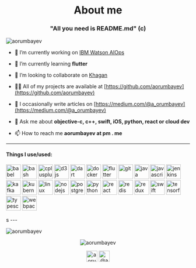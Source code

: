 <h1 align="center">About me</h1>
<h3 align="center">"All you need is README.md" (c)</h3>

<p align="left"> <img src="https://komarev.com/ghpvc/?username=aorumbayev" alt="aorumbayev" /> </p>

- 🔭 I’m currently working on [IBM Watson AIOps](https://www.ibm.com/products/watson-aiops)

- 🌱 I’m currently learning **flutter**

- 👯 I’m looking to collaborate on [Khagan](https://github.com/aorumbayev/khagan)

- 👨‍💻 All of my projects are available at [https://github.com/aorumbayev](https://github.com/aorumbayev)

- 📝 I occasionally write articles on [https://medium.com/@a_orumbayev](https://medium.com/@a_orumbayev)

- 💬 Ask me about **objective-c, c++, swift, iOS, python, react or cloud dev**

- 📫 How to reach me **aorumbayev at pm . me**

---

#### Things I use/used:

<p align="left"><img src="https://www.vectorlogo.zone/logos/babeljs/babeljs-icon.svg" alt="babel" width="40" height="40"/> <img src="https://www.vectorlogo.zone/logos/gnu_bash/gnu_bash-icon.svg" alt="bash" width="40" height="40"/> <img src="https://devicons.github.io/devicon/devicon.git/icons/cplusplus/cplusplus-original.svg" alt="cplusplus" width="40" height="40"/> <img src="https://devicons.github.io/devicon/devicon.git/icons/d3js/d3js-original.svg" alt="d3js" width="40" height="40"/> <img src="https://www.vectorlogo.zone/logos/dartlang/dartlang-icon.svg" alt="dart" width="40" height="40"/> <img src="https://devicons.github.io/devicon/devicon.git/icons/docker/docker-original-wordmark.svg" alt="docker" width="40" height="40"/> <img src="https://www.vectorlogo.zone/logos/flutterio/flutterio-icon.svg" alt="flutter" width="40" height="40"/> <img src="https://www.vectorlogo.zone/logos/git-scm/git-scm-icon.svg" alt="git" width="40" height="40"/> <img src="https://devicons.github.io/devicon/devicon.git/icons/java/java-original-wordmark.svg" alt="java" width="40" height="40"/> <img src="https://devicons.github.io/devicon/devicon.git/icons/javascript/javascript-original.svg" alt="javascript" width="40" height="40"/> <img src="https://www.vectorlogo.zone/logos/jenkins/jenkins-icon.svg" alt="jenkins" width="40" height="40"/> <img src="https://www.vectorlogo.zone/logos/apache_kafka/apache_kafka-icon.svg" alt="kafka" width="40" height="40"/> <img src="https://www.vectorlogo.zone/logos/kubernetes/kubernetes-icon.svg" alt="kubernetes" width="40" height="40"/> <img src="https://devicons.github.io/devicon/devicon.git/icons/linux/linux-original.svg" alt="linux" width="40" height="40"/> <img src="https://devicons.github.io/devicon/devicon.git/icons/nodejs/nodejs-original-wordmark.svg" alt="nodejs" width="40" height="40"/> <img src="https://devicons.github.io/devicon/devicon.git/icons/postgresql/postgresql-original-wordmark.svg" alt="postgresql" width="40" height="40"/> <img src="https://devicons.github.io/devicon/devicon.git/icons/python/python-original.svg" alt="python" width="40" height="40"/> <img src="https://devicons.github.io/devicon/devicon.git/icons/react/react-original-wordmark.svg" alt="react" width="40" height="40"/> <img src="https://devicons.github.io/devicon/devicon.git/icons/redis/redis-original-wordmark.svg" alt="redis" width="40" height="40"/> <img src="https://devicons.github.io/devicon/devicon.git/icons/redux/redux-original.svg" alt="redux" width="40" height="40"/> <img src="https://devicons.github.io/devicon/devicon.git/icons/swift/swift-original-wordmark.svg" alt="swift" width="40" height="40"/> <img src="https://www.vectorlogo.zone/logos/tensorflow/tensorflow-icon.svg" alt="tensorflow" width="40" height="40"/> <img src="https://devicons.github.io/devicon/devicon.git/icons/typescript/typescript-original.svg" alt="typescript" width="40" height="40"/>
<img src="https://devicons.github.io/devicon/devicon.git/icons/webpack/webpack-original.svg" alt="webpack" width="40" height="40"/></p>
s
---

<p align="center">
<img align="left" src="https://github-readme-stats.vercel.app/api/top-langs/?username=aorumbayev&layout=compact&hide=html" alt="aorumbayev" />
</p>

<br/>

<p align="center">
<img align="center" src="https://github-readme-stats.vercel.app/api?username=aorumbayev&show_icons=true" alt="aorumbayev" />
</p>

<p align="center">
<a href="https://linkedin.com/in/aorumbayev" target="blank"><img align="center" src="https://cdn.jsdelivr.net/npm/simple-icons@3.0.1/icons/linkedin.svg" alt="aorumbayev" height="30" width="30" /></a>
<a href="https://medium.com/@a_orumbayev" target="blank"><img align="center" src="https://cdn.jsdelivr.net/npm/simple-icons@3.0.1/icons/medium.svg" alt="@a_orumbayev" height="30" width="30" /></a>
</p>
